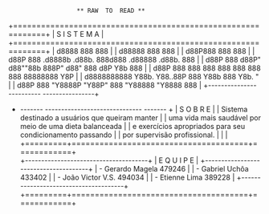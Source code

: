                        ** RAW  TO  READ **

+=============================================================+
|                     S  I  S  T  E  M  A                     |
+=============================================================+
|        d8888                              888          888  |
|       d88888                              888          888  |
|      d88P888                              888          888  |
|     d88P 888  .d8888b .d88b.  888d888 .d88888  .d88b.  888  |
|    d88P  888 d88P"   d88""88b 888P"  d88" 888 d8P  Y8b 888  |
|   d88P   888 888     888  888 888    888  888 88888888 Y8P  |
|  d8888888888 Y88b.   Y88..88P 888    Y88b 888 Y8b.      "   |
| d88P     888  "Y8888P "Y88P"  888     "Y88888  "Y8888  888  |
+---------------          ----------          ----------------+
+    -------    ------------------------------    -------     +
|                         S O B R E                           |
|           Sistema destinado a usuários que queiram manter   |
|  uma vida mais saudável por meio de uma dieta balanceada    |
|  e exercícios apropriados para seu condicionamento passando |
|  por supervisão profissional.                               |
|                                                             |
+=========+======================================+============+                                                          
          +--------------------------------------+
          |            E Q U I P E               |
          +--------------------------------------+
          |     - Gerardo Magela   479246        |
          |     - Gabriel Uchôa    433402        |
          |     - João Victor V.S. 494034        |
          |     - Etienne Lima     389228        |
          +--------------------------------------+
+=========+======================================+============+

